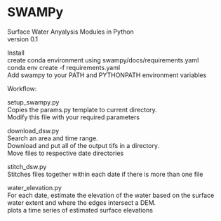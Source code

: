 # SWAMPy  
Surface Water Anyalysis Modules in Python   
version 0.1  

Install  
    create conda environment using swampy/docs/requirements.yaml  
    conda env create -f requirements.yaml  
    Add swampy to your PATH and PYTHONPATH environment variables 

Workflow:  

setup_swampy.py  
    Copies the params.py template to current directory.  
    Modify this file with your required parameters  

download_dsw.py  
    Search an area and time range.   
    Download and put all of the output tifs in a directory.  
    Move files to respective date directories  

stitch_dsw.py   
    Stitches files together within each date if there is more than one file  
    
water_elevation.py  
    For each date, estimate the elevation of the water based on the surface   
    water extent and where the edges intersect a DEM.  
    plots a time series of estimated surface elevations  